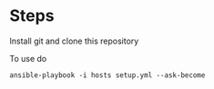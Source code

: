 # Steps

Install git and clone this repository

To use do

`ansible-playbook -i hosts setup.yml --ask-become`
